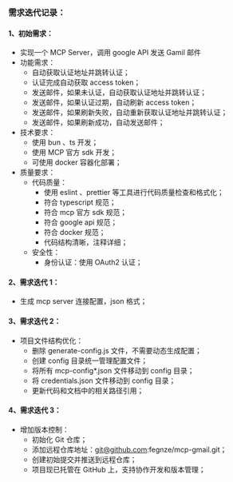 ### 需求迭代记录：

#### 1、初始需求：

* 实现一个 MCP Server，调用 google API 发送 Gamil 邮件
* 功能需求：
  * 自动获取认证地址并跳转认证；
  * 认证完成自动获取 access token；
  * 发送邮件，如果未认证，自动获取认证地址并跳转认证；
  * 发送邮件，如果认证过期，自动刷新 access token；
  * 发送邮件，如果刷新失败，自动重新获取认证地址并跳转认证；
  * 发送邮件，如果刷新成功，自动发送邮件；
* 技术要求：
  * 使用 bun 、ts 开发；
  * 使用 MCP 官方 sdk 开发；
  * 可使用 docker 容器化部署；
* 质量要求：
  * 代码质量：
    * 使用 eslint 、prettier 等工具进行代码质量检查和格式化；
    * 符合 typescript 规范；
    * 符合 mcp 官方 sdk 规范；
    * 符合 google api 规范；
    * 符合 docker 规范；
    * 代码结构清晰，注释详细；
  * 安全性：
    * 身份认证：使用 OAuth2 认证；

#### 2、需求迭代 1：

- 生成 mcp server 连接配置，json 格式；

#### 3、需求迭代 2：

- 项目文件结构优化：
  - 删除 generate-config.js 文件，不需要动态生成配置；
  - 创建 config 目录统一管理配置文件；
  - 将所有 mcp-config*.json 文件移动到 config 目录；
  - 将 credentials.json 文件移动到 config 目录；
  - 更新代码和文档中的相关路径引用；

#### 4、需求迭代 3：

- 增加版本控制：
  - 初始化 Git 仓库；
  - 添加远程仓库地址：git@github.com:fegnze/mcp-gmail.git；
  - 创建初始提交并推送到远程仓库；
  - 项目现已托管在 GitHub 上，支持协作开发和版本管理；
